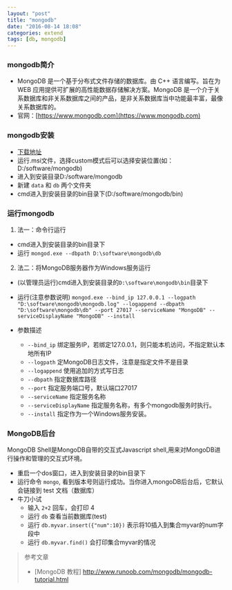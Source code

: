 ```yaml
---
layout: "post"
title: "mongodb"
date: "2016-08-14 18:08"
categories: extend
tags: [db, mongodb]
---
```


### mongodb简介

- MongoDB 是一个基于分布式文件存储的数据库。由 C++ 语言编写。旨在为 WEB 应用提供可扩展的高性能数据存储解决方案。MongoDB 是一个介于关系数据库和非关系数据库之间的产品，是非关系数据库当中功能最丰富，最像关系数据库的。
- 官网：[https://www.mongodb.com](https://www.mongodb.com)

### mongodb安装

- [下载地址](https://www.mongodb.com/dr/fastdl.mongodb.org/win32/mongodb-win32-x86_64-2008plus-ssl-3.2.8-signed.msi/download)
- 运行.msi文件，选择custom模式后可以选择安装位置(如：D:/software/mongodb)
- 进入到安装目录D:/software/mongodb
- 新建 `data` 和 `db` 两个文件夹
- cmd进入到安装目录的bin目录下(D:/software/mongodb/bin)

### 运行mongodb

1. 法一：命令行运行
  - cmd进入到安装目录的bin目录下
  - 运行 `mongod.exe --dbpath D:\software\mongodb\db`
2. 法二：将MongoDB服务器作为Windows服务运行
  - (以管理员运行)cmd进入到安装目录的`D:\software\mongodb\bin`目录下
  - 运行(注意参数说明) `mongod.exe --bind_ip 127.0.0.1 --logpath "D:\software\mongodb\mongodb.log" --logappend --dbpath "D:\software\mongodb\db" --port 27017 --serviceName "MongoDB" --serviceDisplayName "MongoDB" --install`

  - 参数描述
    - `--bind_ip`	绑定服务IP，若绑定127.0.0.1，则只能本机访问，不指定默认本地所有IP
    - `--logpath`	定MongoDB日志文件，注意是指定文件不是目录
    - `--logappend`	使用追加的方式写日志
    - `--dbpath`	指定数据库路径
    - `--port`	指定服务端口号，默认端口27017
    - `--serviceName`	指定服务名称
    - `--serviceDisplayName`	指定服务名称，有多个mongodb服务时执行。
    - `--install`	指定作为一个Windows服务安装。

### MongoDB后台

MongoDB Shell是MongoDB自带的交互式Javascript shell,用来对MongoDB进行操作和管理的交互式环境。

- 重启一个dos窗口，进入到安装目录的bin目录下
- 运行命令 `mongo`, 看到版本号则运行成功。当你进入mongoDB后台后，它默认会链接到 test 文档（数据库）
- 牛刀小试
  - 输入 `2+2` 回车，会打印 4
  - 运行 `db` 查看当前数据库(test)
  - 运行 `db.myvar.insert({"num":10})` 表示将10插入到集合myvar的num字段中
  - 运行 `db.myvar.find()` 会打印集合myvar的情况



> 参考文章
>
> - [MongoDB 教程] http://www.runoob.com/mongodb/mongodb-tutorial.html
